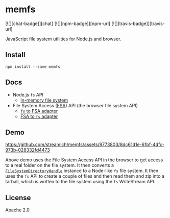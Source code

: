 # memfs

[![][chat-badge]][chat] [![][npm-badge]][npm-url] [![][travis-badge]][travis-url]

JavaScript file system utilities for Node.js and browser.


## Install

```shell
npm install --save memfs
```

## Docs

- Node.js `fs` API
  - [In-memory file system](./docs/node/index.md)
- File System Access ([FSA](https://developer.mozilla.org/en-US/docs/Web/API/File_System_Access_API)) API (the browser file system API)
  - [`fs` to FSA adapter](./docs/fsa/fs-to-fsa.md)
  - [FSA to `fs` adapter](./docs/fsa/fsa-to-fs.md)


## Demo

https://github.com/streamich/memfs/assets/9773803/8dc61d1e-61bf-4dfc-973b-028332fd4473

Above demo uses the File System Access API in the browser to get access to a real folder
on the file system. It then converts a [`FileSystemDirectoryHandle`](https://developer.mozilla.org/en-US/docs/Web/API/FileSystemDirectoryHandle) instance
to a Node-like `fs` file system. It then uses the `fs` API to create a couple
of files and then read them and zip into a tarball, which is written to the file system
using the `fs` WriteStream API.


## License

Apache 2.0
